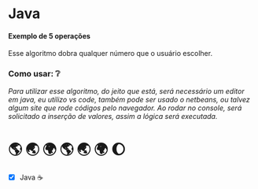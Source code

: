 # Java

#### Exemplo de 5 operações

Esse algoritmo dobra qualquer número que o usuário escolher. 

### Como usar:  :grey_question:

_Para utilizar esse algoritmo, do jeito que está, será necessário um editor em java, eu utilizo vs code, também pode ser usado o netbeans, ou talvez algum site que rode códigos pelo navegador.  Ao rodar no console, será solicitado a inserção de valores, assim a lógica será executada._

> > > > > > > > > > > > > > > > > > > > > > > > > > > > > > > > > > >

# :earth_americas:   	:earth_asia:   	:earth_africa:   	:earth_americas:   	:earth_asia:   	:earth_africa: 	  :moon: 

- [x] Java :coffee:

